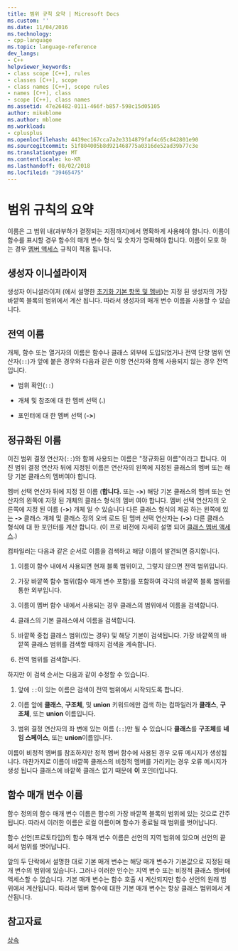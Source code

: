 ```yaml
---
title: 범위 규칙 요약 | Microsoft Docs
ms.custom: ''
ms.date: 11/04/2016
ms.technology:
- cpp-language
ms.topic: language-reference
dev_langs:
- C++
helpviewer_keywords:
- class scope [C++], rules
- classes [C++], scope
- class names [C++], scope rules
- names [C++], class
- scope [C++], class names
ms.assetid: 47e26482-0111-466f-b857-598c15d05105
author: mikeblome
ms.author: mblome
ms.workload:
- cplusplus
ms.openlocfilehash: 4439ec167cca7a2e3314879faf4c65c842801e90
ms.sourcegitcommit: 51f804005b8d921468775a0316de52ad39b77c3e
ms.translationtype: MT
ms.contentlocale: ko-KR
ms.lasthandoff: 08/02/2018
ms.locfileid: "39465475"
---
```

# <a name="summary-of-scope-rules"></a>범위 규칙의 요약
이름은 그 범위 내(과부하가 결정되는 지점까지)에서 명확하게 사용해야 합니다. 이름이 함수를 표시할 경우 함수의 매개 변수 형식 및 숫자가 명확해야 합니다. 이름이 모호 하는 경우 [멤버 액세스](../cpp/member-access-control-cpp.md) 규칙이 적용 됩니다.  
  
## <a name="constructor-initializers"></a>생성자 이니셜라이저  
 생성자 이니셜라이저 (에서 설명한 [초기화 기본 항목 및 멤버](http://msdn.microsoft.com/2f71377e-2b6b-49da-9a26-18e9b40226a1))는 지정 된 생성자의 가장 바깥쪽 블록의 범위에서 계산 됩니다. 따라서 생성자의 매개 변수 이름을 사용할 수 있습니다.  
  
## <a name="global-names"></a>전역 이름  
 개체, 함수 또는 열거자의 이름은 함수나 클래스 외부에 도입되었거나 전역 단항 범위 연산자(`::`)가 앞에 붙은 경우와 다음과 같은 이항 연산자와 함께 사용되지 않는 경우 전역입니다.  
  
-   범위 확인(`::`)  
  
-   개체 및 참조에 대 한 멤버 선택 (**.**)  
  
-   포인터에 대 한 멤버 선택 (**->**)  
  
## <a name="qualified-names"></a>정규화된 이름  
 이진 범위 결정 연산자(`::`)와 함께 사용되는 이름은 "정규화된 이름"이라고 합니다. 이진 범위 결정 연산자 뒤에 지정된 이름은 연산자의 왼쪽에 지정된 클래스의 멤버 또는 해당 기본 클래스의 멤버여야 합니다.  
  
 멤버 선택 연산자 뒤에 지정 된 이름 (**합니다.** 또는 **->**) 해당 기본 클래스의 멤버 또는 연산자의 왼쪽에 지정 된 개체의 클래스 형식의 멤버 여야 합니다. 멤버 선택 연산자의 오른쪽에 지정 된 이름 (**->**) 개체 일 수 있습니다 다른 클래스 형식의 제공 하는 왼쪽에 있는 **->** 클래스 개체 및 클래스 정의 오버 로드 된 멤버 선택 연산자는 (**->**) 다른 클래스 형식에 대 한 포인터를 계산 합니다. (이 프로 비전에 자세히 설명 되어 [클래스 멤버 액세스](../cpp/member-access.md).)  
  
 컴파일러는 다음과 같은 순서로 이름을 검색하고 해당 이름이 발견되면 중지합니다.  
  
1.  이름이 함수 내에서 사용되면 현재 블록 범위이고, 그렇지 않으면 전역 범위입니다.  
  
2.  가장 바깥쪽 함수 범위(함수 매개 변수 포함)를 포함하여 각각의 바깥쪽 블록 범위를 통한 외부입니다.  
  
3.  이름이 멤버 함수 내에서 사용되는 경우 클래스의 범위에서 이름을 검색합니다.  
  
4.  클래스의 기본 클래스에서 이름을 검색합니다.  
  
5.  바깥쪽 중첩 클래스 범위(있는 경우) 및 해당 기본이 검색됩니다. 가장 바깥쪽의 바깥쪽 클래스 범위를 검색할 때까지 검색을 계속합니다.  
  
6.  전역 범위를 검색합니다.  
  
 하지만 이 검색 순서는 다음과 같이 수정할 수 있습니다.  
  
1.  앞에 `::`이 있는 이름은 검색이 전역 범위에서 시작되도록 합니다.  
  
2.  이름 앞에 **클래스**, **구조체**, 및 **union** 키워드에만 검색 하는 컴파일러가 **클래스**,  **구조체**, 또는 **union** 이름입니다.  
  
3.  범위 결정 연산자의 좌 변에 있는 이름 (`::`)만 될 수 있습니다 **클래스**를 **구조체**를 **네임 스페이스**, 또는 **union**이름입니다.  
  
 이름이 비정적 멤버를 참조하지만 정적 멤버 함수에 사용된 경우 오류 메시지가 생성됩니다. 마찬가지로 이름이 바깥쪽 클래스의 비정적 멤버를 가리키는 경우 오류 메시지가 생성 됩니다 클래스에 바깥쪽 클래스 없기 때문에 **이** 포인터입니다.  
  
## <a name="function-parameter-names"></a>함수 매개 변수 이름  
 함수 정의의 함수 매개 변수 이름은 함수의 가장 바깥쪽 블록의 범위에 있는 것으로 간주됩니다. 따라서 이러한 이름은 로컬 이름이며 함수가 종료될 때 범위를 벗어납니다.  
  
 함수 선언(프로토타입)의 함수 매개 변수 이름은 선언의 지역 범위에 있으며 선언의 끝에서 범위를 벗어납니다.  
  
 앞의 두 단락에서 설명한 대로 기본 매개 변수는 해당 매개 변수가 기본값으로 지정된 매개 변수의 범위에 있습니다. 그러나 이러한 인수는 지역 변수 또는 비정적 클래스 멤버에 액세스할 수 없습니다. 기본 매개 변수는 함수 호출 시 계산되지만 함수 선언의 원래 범위에서 계산됩니다. 따라서 멤버 함수에 대한 기본 매개 변수는 항상 클래스 범위에서 계산됩니다.  
  
## <a name="see-also"></a>참고자료  
 [상속](../cpp/inheritance-cpp.md)